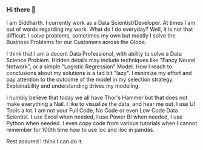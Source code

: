 ### Hi there 👋

I am Siddharth. I currently work as a Data Scientist/Developer. At times I am out of words regarding my work. What do I do everyday? Well, it is not that difficult. I solve problems, sometimes my own but mostly I solve the Business Problems for our Customers across the Globe.

I think that I am a decent Data Professional, with ability to solve a Data Science Problem. Hidden details may include techniques like "Fancy Neural Network", or a simple "Logistic Regression" Model. How I reach to conclusions about my solutions is a tad bit "lazy". I minimize my effort and pay attention to the outcome of the model in my selection strategy. Explainability and understanding drives my modeling.

I humbly believe that today we all have Thor's Hammer but that does not make everything a Nail. I like to visualize the data, and hear me out. I use UI Tools a lot. I am not your Full Code, No Code or even Low Code Data Scientist. I use Excel when needed, I use Power BI when needed, I use Python when needed. I even copy code from various tutorials when I cannot remember for 100th time how to use loc and iloc in pandas.

Rest assured I think I can do it.

